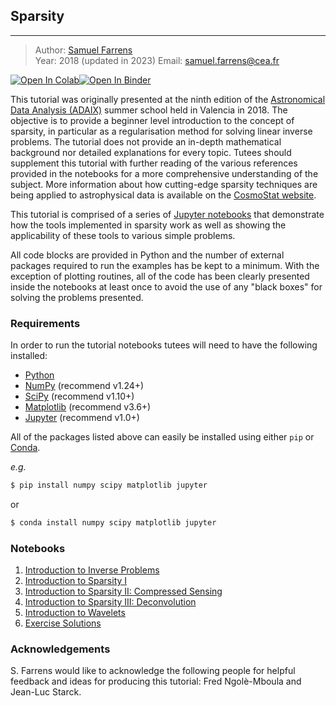 ## Sparsity
---

> Author: <font color='#f78c40'>[Samuel Farrens](http://www.cosmostat.org/people/sfarrens)</font>    
> Year: 2018 (updated in 2023)
> Email: [samuel.farrens@cea.fr](mailto:samuel.farrens@cea.fr)  

[![Open In Colab](https://colab.research.google.com/assets/colab-badge.svg)](https://colab.research.google.com/github/CosmoStat/Tutorials/blob/ada/])[![Open In Binder](https://mybinder.org/badge_logo.svg)](https://mybinder.org/v2/gh/CosmoStat/Tutorials/ada)

This tutorial was originally presented at the ninth edition of the
[Astronomical Data Analysis (ADAIX)](http://ada.cosmostat.org/) summer school held in Valencia
in 2018. The objective is to provide a beginner level introduction to the concept of sparsity, in particular as a regularisation method for solving linear inverse problems. The tutorial does not provide an in-depth mathematical background nor detailed explanations for every topic. Tutees should supplement this tutorial with further reading of the various references provided in the notebooks for a more comprehensive understanding of the subject. More information about how cutting-edge sparsity techniques are being applied to astrophysical data is available on the <a href="http://www.cosmostat.org/" target_="blank">CosmoStat website</a>.

This tutorial is comprised of a series of <a href="https://jupyter-notebook.readthedocs.io/en/stable/" target_="blanck">Jupyter notebooks</a> that demonstrate how the tools implemented in sparsity work as well as showing the applicability of these tools to various simple problems.

All code blocks are provided in Python and the number of external packages required to run the examples has be kept to a minimum. With the exception of plotting routines, all of the code has been clearly presented inside the notebooks at least once to avoid the use of any "black boxes" for solving the problems presented.

### Requirements

In order to run the tutorial notebooks tutees will need to have the following installed:

* <a href="https://www.python.org/" target_="blank">Python</a>
* <a href="http://www.numpy.org/" target_="blank">NumPy</a> (recommend v1.24+)
* <a href="https://www.scipy.org/" target_="blank">SciPy</a> (recommend v1.10+)
* <a href="https://matplotlib.org/" target_="blank">Matplotlib</a> (recommend v3.6+)
* <a href="http://jupyter.org/" target_="blank">Jupyter</a> (recommend v1.0+)

All of the packages listed above can easily be installed using either `pip` or <a href="https://docs.conda.io/" target_="blank">Conda</a>.

*e.g.*

```bash
$ pip install numpy scipy matplotlib jupyter
```

or

```bash
$ conda install numpy scipy matplotlib jupyter
```

### Notebooks

1. [Introduction to Inverse Problems](inverse_problems_1.ipynb)
1. [Introduction to Sparsity I](sparsity_1.ipynb)
1. [Introduction to Sparsity II: Compressed Sensing](sparsity_2_compressed_sensing.ipynb)
1. [Introduction to Sparsity III: Deconvolution](sparsity_3_deconvolution.ipynb)
1. [Introduction to Wavelets](wavelets_1.ipynb)
1. [Exercise Solutions](exercise_solutions.ipynb)

### Acknowledgements

S. Farrens would like to acknowledge the following people for helpful feedback and ideas for producing this tutorial: Fred Ngolè-Mboula and Jean-Luc Starck.
